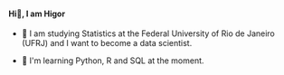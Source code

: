 #### Hi👋, I am Higor

- 🌱 I am studying Statistics at the Federal University of Rio de Janeiro (UFRJ) and I want to become a data scientist.

- 🌱 I'm learning Python, R and SQL at the moment.

